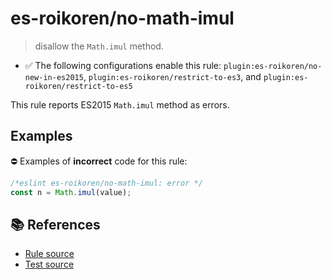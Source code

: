 # es-roikoren/no-math-imul
> disallow the `Math.imul` method.

- ✅ The following configurations enable this rule: `plugin:es-roikoren/no-new-in-es2015`, `plugin:es-roikoren/restrict-to-es3`, and `plugin:es-roikoren/restrict-to-es5`

This rule reports ES2015 `Math.imul` method as errors.

## Examples

⛔ Examples of **incorrect** code for this rule:

```js
/*eslint es-roikoren/no-math-imul: error */
const n = Math.imul(value);
```

## 📚 References

- [Rule source](https://github.com/roikoren755/eslint-plugin-es/blob/v1.0.0/src/rules/no-math-imul.ts)
- [Test source](https://github.com/roikoren755/eslint-plugin-es/blob/v1.0.0/tests/src/rules/no-math-imul.ts)
